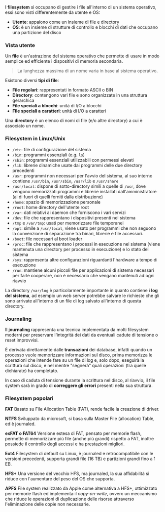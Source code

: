 I **filesystem** si occupano di gestire i file all'interno di un sistema operativo, essi sono visti differentemente da utente e OS:
- **Utente**: appaiono come un insieme di file e directory
- **OS**: è un insieme di strutture di controllo e blocchi di dati che occupano una partizione del disco

### Vista utente
Un **file** è un'astrazione del sistema operativo che permette di usare in modo semplice ed efficiente i dispositivi di memoria secondaria.
>La lunghezza massima di un nome varia in base al sistema operativo.

Esistono diversi **tipi di file**:
- **File regolari**: rappresentati in formato ASCII o BIN
- **Directory**: contengono vari file e sono organizzate in una struttura gerarchica
- **File speciali a blocchi**: unità di I/O a blocchi
- **File speciali a caratteri**: unità di I/O a caratteri

Una **directory** è un elenco di nomi di file (e/o altre directory) a cui è associato un nome.

### Filesystem in Linux/Unix
- `/etc`: file di configurazione del sistema
- `/bin`: programmi essenziali (e.g. `ls`)
- `/sbin`: programmi essenziali utilizzabili con permessi elevati
- `/lib`: librerie dinamiche usate dai programmi delle due directory precedenti
- `/usr`: programmi non necessari per l'avvio del sistema, al suo interno contiene `/usr/bin`, `/usr/sbin`, `/usr/lib` e `/usr/share`
- `/usr/local`: dispone di sotto-directory simili a quelle di `/usr`, dove vengono memorizzati programmi e librerie installati dall'amministratore (al di fuori di quelli forniti dalla distribuzione)
- `/home`: spazio di memorizzazione personale
- `/root`: home directory dell'utente root
- `/var`: dati relativi ai daemon che forniscono i vari servizi
- `/dev`: file che rappresentano i dispositivi presenti nel sistema
- `/tmp` e `/var/tmp`: usati per memorizzare file temporanei
- `/opt`: simile a `/usr/local`, viene usato per programmi che non seguono la convenzione di separazione tra binari, librerie e file accessori.
- `/boot`: file necessari al boot loader
- `/proc`: file che rappresentano i processi in esecuzione nel sistema (viene mantenuta una directory per processo in esecuzione) e lo stato del sistema
- `/sys`: rappresenta altre configurazioni riguardanti l'hardware a tempo di esecuzione
- `/run`: mantiene alcuni piccoli file per applicazioni di sistema necessari per farle cooperare, non è necessario che vengano mantenuti ad ogni riavvio

La directory `/var/log` è particolarmente importante in quanto contiene i **log del sistema**, ad esempio un web server potrebbe salvare le richieste che gli sono arrivate all'interno di un file di log salvato all'interno di questa directory.

### Journaling
Il **journaling** rappresenta una tecnica implementata da molti filesystem moderni per preservare l'integrità dei dati da eventuali cadute di tensione o reset improvvisi.

È derivata direttamente dalle **transazioni** dei database, infatti quando un processo vuole memorizzare informazioni sul disco, prima memorizza le operazioni che intende fare su un file di log e, solo dopo, eseguirà la scrittura sul disco, e nel mentre "segnerà" quali operazioni (tra quelle dichiarate) ha completato.

In caso di caduta di tensione durante la scrittura nel disco, al riavvio, il file system sarà in grado di **correggere gli errori** presenti nella sua struttura.

### Filesystem popolari
**FAT**
Basato su File Allocation Table (FAT), rende facile la creazione di driver.

**NTFS**
Sviluppato da microsoft, si basa sulla Master File (allocation) Table, ed è journaled.

**exFAT o FAT64**
Versione estesa di FAT, pensato per memorie flash, permette di memorizzare più file (anche più grandi) rispetto a FAT, inoltre possiede il controllo degli accessi e ha prestazioni migliori.

**Ext4**
Filesystem di default su Linux, è journaled e retrocompatibile con le versioni precedenti, supporta grandi file (16 TB) e partizioni grandi fino a 1 EB.

**HFS+**
Una versione del vecchio HFS, ma journaled, la sua affidabilità si riduce con l'aumentare del peso del OS che supporta.

**APFS**
File system realizzato da Apple come alternativa a HFS+, ottimizzato per memorie flash ed implementa il _copy-on-write_, ovvero un meccanismo che riduce le operazioni di duplicazione delle risorse attraverso l'eliminazione delle copie non necessarie.
